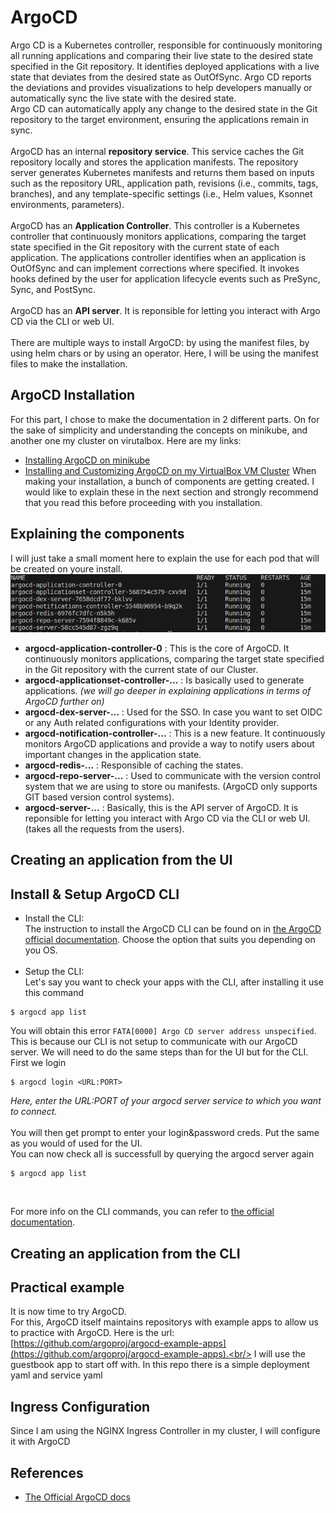 # ArgoCD

Argo CD is a Kubernetes controller, responsible for continuously monitoring all running applications and comparing their live state to the desired state specified in the Git repository. It identifies deployed applications with a live state that deviates from the desired state as OutOfSync. Argo CD reports the deviations and provides visualizations to help developers manually or automatically sync the live state with the desired state. <br/>
Argo CD can automatically apply any change to the desired state in the Git repository to the target environment, ensuring the applications remain in sync.<br/><br/>
ArgoCD has an internal **repository service**. This service caches the Git repository locally and stores the application manifests. The repository server generates Kubernetes manifests and returns them based on inputs such as the repository URL, application path, revisions (i.e., commits, tags, branches), and any template-specific settings (i.e., Helm values, Ksonnet environments, parameters).<br/><br/>
ArgoCD has an **Application Controller**. This controller is a Kubernetes controller that continuously monitors applications, comparing the target state specified in the Git repository with the current state of each application. The applications controller identifies when an application is OutOfSync and can implement corrections where specified. It invokes hooks defined by the user for application lifecycle events such as PreSync, Sync, and PostSync.<br/><br/>
ArgoCD has an **API server**. It is reponsible for letting you interact with Argo CD via the CLI or web UI.<br/><br/>
There are multiple ways to install ArgoCD: by using the manifest files, by using helm chars or by using an operator. Here, I will be using the manifest files to make the installation. 

## ArgoCD Installation 
For this part, I chose to make the documentation in 2 different parts. On for the sake of simplicity and understanding the concepts on minikube, and another one my cluster on virutalbox. Here are my links:
* [Installing ArgoCD on minikube](https://github.com/hereishd/K8S_Tools/tree/main/ArgoCD/with_minikube) 
* [Installing and Customizing ArgoCD on my VirtualBox VM Cluster](https://github.com/hereishd/K8S_Tools/tree/main/ArgoCD/with_virtualbox)
When making your installation, a bunch of components are getting created. I would like to explain these in the next section and strongly recommend that you read this before proceeding with you installation.

## Explaining the components
I will just take a small moment here to explain the use for each pod that will be created on youre install.
![ArgoCD_Pods](img/argo_components.png)<br/>

* **argocd-application-controller-0** : This is the core of ArgoCD. It continuously monitors applications, comparing the target state specified in the Git repository with the current state of our Cluster.
* **argocd-applicationset-controller-...** : Is basically used to generate applications. *(we will go deeper in explaining applications in terms of ArgoCD further on)*
* **argocd-dex-server-...** : Used for the SSO. In case you want to set OIDC or any Auth related configurations with your Identity provider.
* **argocd-notification-controller-...** : This is a new feature. It continuously monitors ArgoCD applications and provide a way to notify users about important changes in the application state.
* **argocd-redis-...** : Responsible of caching the states.
* **argocd-repo-server-...** : Used to communicate with the version control system that we are using to store ou manifests. (ArgoCD only supports GIT based version control systems).
* **argocd-server-...** : Basically, this is the API server of ArgoCD. It is reponsible for letting you interact with Argo CD via the CLI or web UI. (takes all the requests from the users).

## Creating an application from the UI

## Install & Setup ArgoCD CLI
* Install the CLI:<br/>
The instruction to install the ArgoCD CLI can be found on in [the ArgoCD official documentation](https://argo-cd.readthedocs.io/en/stable/cli_installation/). Choose the option that suits you depending on you OS.<br/></br>
* Setup the CLI:<br/>
Let's say you want to check your apps with the CLI, after installing it use this command
```
$ argocd app list
```
You will obtain this error ```FATA[0000] Argo CD server address unspecified```. This is because our CLI is not setup to communicate with our ArgoCD server. We will need to do the same steps than for the UI but for the CLI.<br/>
First we login
```
$ argocd login <URL:PORT>
```
*Here, enter the URL:PORT of your argocd server service to which you want to connect.*<br/><br/>
You will then get prompt to enter your login&password creds. Put the same as you would of used for the UI.<br/>
You can now check all is successfull by querying the argocd server again
```
$ argocd app list
```
<br/>

For more info on the CLI commands, you can refer to [the official documentation](https://argo-cd.readthedocs.io/en/stable/user-guide/commands/argocd/).

## Creating an application from the CLI

## Practical example
It is now time to try ArgoCD.<br/>
For this, ArgoCD itself maintains repositorys with example apps to allow us to practice with ArgoCD. Here is the url: [https://github.com/argoproj/argocd-example-apps](https://github.com/argoproj/argocd-example-apps).<br/>
I will use the guestbook app to start off with. In this repo there is a simple deployment yaml and service yaml
## Ingress Configuration
Since I am using the NGINX Ingress Controller in my cluster, I will configure it with ArgoCD
## References
* [The Official ArgoCD docs](https://argo-cd.readthedocs.io/en/stable/)
